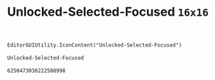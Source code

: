 # Unlocked-Selected-Focused `16x16`
<img src="/img/Unlocked-Selected-Focused.png" width=16 height=16>

``` CSharp
EditorGUIUtility.IconContent("Unlocked-Selected-Focused")
```
```
Unlocked-Selected-Focused
```
```
6250473036222508998
```
